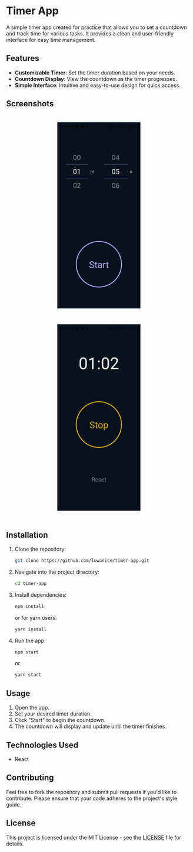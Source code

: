 # Timer App

A simple timer app created for practice that allows you to set a countdown and track time for various tasks. It provides a clean and user-friendly interface for easy time management.

## Features
- **Customizable Timer**: Set the timer duration based on your needs.
- **Countdown Display**: View the countdown as the timer progresses.
- **Simple Interface**: Intuitive and easy-to-use design for quick access.

## Screenshots

<div align="center">
  <img src="assets/screenshots/start timer.jpg" alt="Start Timer" width="45%" style="display: inline-block; margin: 20px;">
  <img src="assets/screenshots/timer running.jpg" alt="Timer Running" width="45%" style="display: inline-block; margin: 20px;">
</div>

## Installation

1. Clone the repository:
   ```bash
   git clone https://github.com/luwanise/timer-app.git
   ```
2. Navigate into the project directory:
   ```bash
   cd timer-app
   ```
3. Install dependencies:
   ```bash
   npm install
   ```
   or for yarn users:
   ```bash
   yarn install
   ```
4. Run the app:
   ```bash
   npm start
   ```
   or
   ```bash
   yarn start
   ```

## Usage

1. Open the app.
2. Set your desired timer duration.
3. Click "Start" to begin the countdown.
4. The countdown will display and update until the timer finishes.

## Technologies Used

- React

## Contributing

Feel free to fork the repository and submit pull requests if you'd like to contribute. Please ensure that your code adheres to the project's style guide.

## License

This project is licensed under the MIT License - see the [LICENSE](LICENSE) file for details.